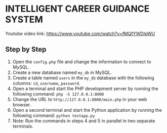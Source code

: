 # INTELLIGENT CAREER GUIDANCE SYSTEM

Youtube video link: https://www.youtube.com/watch?v=fMQfYWDIpWU

## Step by Step

1. Open the `config.php` file and change the information to connect to MySQL.
2. Create a new database named `my_db` in MySQL.
3. Create a table named `users` in the `my_db` database with the following columns: `id`, `username`, `password`.
4. Open a terminal and start the PHP development server by running the following command: `php -S 127.0.0.1:8000`
5. Change the URL to `http://127.0.0.1:8000/main.php` in your web browser.
6. Open a second terminal and start the Python application by running the following command: `python testapp.py`
7. Note: Run the commands in steps 4 and 5 in parallel in two separate terminals.




